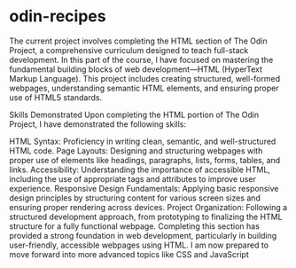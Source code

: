 # odin-recipes
The current project involves completing the HTML section of The Odin Project, a comprehensive curriculum designed to teach full-stack development. In this part of the course, I have focused on mastering the fundamental building blocks of web development—HTML (HyperText Markup Language). This project includes creating structured, well-formed webpages, understanding semantic HTML elements, and ensuring proper use of HTML5 standards.

Skills Demonstrated Upon completing the HTML portion of The Odin Project, I have demonstrated the following skills:

HTML Syntax: Proficiency in writing clean, semantic, and well-structured HTML code. Page Layouts: Designing and structuring webpages with proper use of elements like headings, paragraphs, lists, forms, tables, and links. Accessibility: Understanding the importance of accessible HTML, including the use of appropriate tags and attributes to improve user experience. Responsive Design Fundamentals: Applying basic responsive design principles by structuring content for various screen sizes and ensuring proper rendering across devices. Project Organization: Following a structured development approach, from prototyping to finalizing the HTML structure for a fully functional webpage. Completing this section has provided a strong foundation in web development, particularly in building user-friendly, accessible webpages using HTML. I am now prepared to move forward into more advanced topics like CSS and JavaScript
